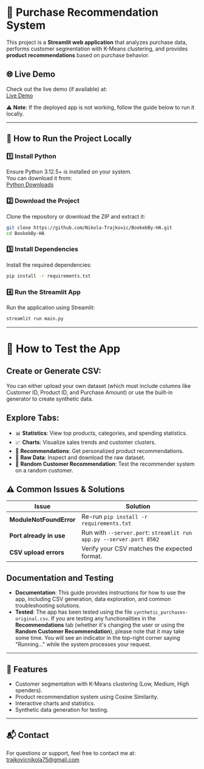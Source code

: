 # 🛒 Purchase Recommendation System

This project is a **Streamlit web application** that analyzes purchase data, performs customer segmentation with K-Means clustering, and provides **product recommendations** based on purchase behavior.

## 🌐 Live Demo

Check out the live demo (if available) at:  
[Live Demo](https://bookedby-nikola-trajkovic.streamlit.app/)

⚠️ **Note**: If the deployed app is not working, follow the guide below to run it locally.

---

## 🚀 How to Run the Project Locally

### 1️⃣ Install Python

Ensure Python 3.12.5+ is installed on your system.  
You can download it from:  
[Python Downloads](https://www.python.org/downloads/)

### 2️⃣ Download the Project

Clone the repository or download the ZIP and extract it:

```bash
git clone https://github.com/Nikola-Trajkovic/BookebBy-HA.git
cd BookebBy-HA
```

### 3️⃣ Install Dependencies

Install the required dependencies:

```bash
pip install -r requirements.txt
```

### 4️⃣ Run the Streamlit App

Run the application using Streamlit:

```bash
streamlit run main.py
```

---

# 🧪 How to Test the App

## Create or Generate CSV:
You can either upload your own dataset (which must include columns like Customer ID, Product ID, and Purchase Amount) or use the built-in generator to create synthetic data.

## Explore Tabs:
- 📊 **Statistics**: View top products, categories, and spending statistics.
- 📈 **Charts**: Visualize sales trends and customer clusters.
- 🧑 **Recommendations**: Get personalized product recommendations.
- 📄 **Raw Data**: Inspect and download the raw dataset.
- 🔄 **Random Customer Recommendation**: Test the recommender system on a random customer.

## ⚠️ Common Issues & Solutions

| **Issue**             | **Solution**                                                                 |
|-----------------------|-------------------------------------------------------------------------------|
| **ModuleNotFoundError** | Re-run `pip install -r requirements.txt`                                      |
| **Port already in use** | Run with `--server.port`: `streamlit run app.py --server.port 8502`         |
| **CSV upload errors**   | Verify your CSV matches the expected format.                                 |

## Documentation and Testing

- **Documentation**: This guide provides instructions for how to use the app, including CSV generation, data exploration, and common troubleshooting solutions.
- **Tested**: The app has been tested using the file `synthetic_purchases-original.csv`. If you are testing any functionalities in the **Recommendations** tab (whether it's changing the user or using the **Random Customer Recommendation**), please note that it may take some time. You will see an indicator in the top-right corner saying "Running..." while the system processes your request.

---

## 📌 Features
- Customer segmentation with K-Means clustering (Low, Medium, High spenders).
- Product recommendation system using Cosine Similarity.
- Interactive charts and statistics.
- Synthetic data generation for testing.

---

## 📬 Contact

For questions or support, feel free to contact me at:  
[trajkovicnikola75@gmail.com](mailto:trajkovicnikola75@gmail.com)
